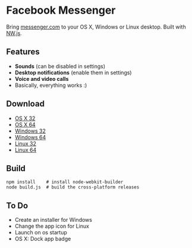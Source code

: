 # Facebook Messenger

Bring [messenger.com](https://messenger.com) to your OS X, Windows or Linux desktop. Built with [NW.js](http://nwjs.io/).

## Features

* **Sounds** (can be disabled in settings)
* **Desktop notifications** (enable them in settings)
* **Voice and video calls**
* Basically, everything works :)

## Download

* [OS X 32](https://github.com/Aluxian/Facebook-Messenger-Desktop/blob/master/build/Messenger/osx32/Messenger.app)
* [OS X 64](https://github.com/Aluxian/Facebook-Messenger-Desktop/blob/master/build/Messenger/osx64/Messenger.app)
* [Windows 32](https://github.com/Aluxian/Facebook-Messenger-Desktop/blob/master/build/Messenger/win32)
* [Windows 64](https://github.com/Aluxian/Facebook-Messenger-Desktop/blob/master/build/Messenger/win64)
* [Linux 32](https://github.com/Aluxian/Facebook-Messenger-Desktop/blob/master/build/Messenger/linux32/)
* [Linux 64](https://github.com/Aluxian/Facebook-Messenger-Desktop/blob/master/build/Messenger/linux64/)

## Build

    npm install    # install node-webkit-builder
    node build.js  # build the cross-platform releases

## To Do

* Create an installer for Windows
* Change the app icon for Linux
* Launch on os startup
* OS X: Dock app badge
